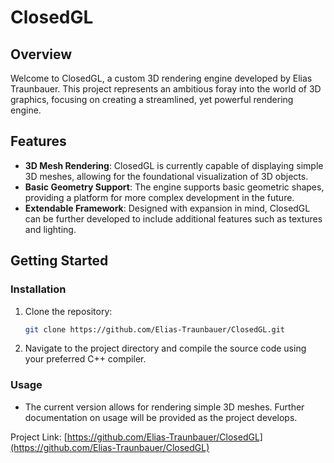 
# ClosedGL

## Overview

Welcome to ClosedGL, a custom 3D rendering engine developed by Elias Traunbauer. This project represents an ambitious foray into the world of 3D graphics, focusing on creating a streamlined, yet powerful rendering engine.

## Features

- **3D Mesh Rendering**: ClosedGL is currently capable of displaying simple 3D meshes, allowing for the foundational visualization of 3D objects.
- **Basic Geometry Support**: The engine supports basic geometric shapes, providing a platform for more complex development in the future.
- **Extendable Framework**: Designed with expansion in mind, ClosedGL can be further developed to include additional features such as textures and lighting.

## Getting Started

### Installation

1. Clone the repository:
   ```sh
   git clone https://github.com/Elias-Traunbauer/ClosedGL.git
   ```
2. Navigate to the project directory and compile the source code using your preferred C++ compiler.

### Usage

- The current version allows for rendering simple 3D meshes. Further documentation on usage will be provided as the project develops.

Project Link: [https://github.com/Elias-Traunbauer/ClosedGL](https://github.com/Elias-Traunbauer/ClosedGL)
